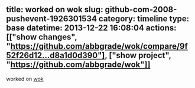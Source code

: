 title: worked on wok
slug: github-com-2008-pushevent-1926301534
category: timeline
type: base
datetime: 2013-12-22 16:08:04
actions: [["show changes", "https://github.com/abbgrade/wok/compare/9f52f26d12...d8a1d0d390"], ["show project", "https://github.com/abbgrade/wok"]]
---
worked on [wok](https://github.com/abbgrade/wok)

